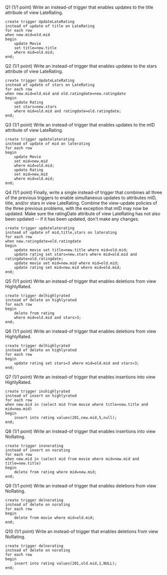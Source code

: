 Q1  (1/1 point)
Write an instead-of trigger that enables updates to the title attribute of view LateRating. 
```
create trigger UpdateLateRating
instead of update of title on LateRating
for each row
when new.mid=old.mid
begin
    update Movie
    set title=new.title
    where mid=old.mid;
end;
```
Q2  (1/1 point)
Write an instead-of trigger that enables updates to the stars attribute of view LateRating. 
```
create trigger UpdateLateRating
instead of update of stars on LateRating
for each row
when new.mid=old.mid and old.ratingdate=new.ratingdate
begin
    update Rating
    set stars=new.stars
    where mid=old.mid and ratingdate=old.ratingdate;
end;
```
Q3  (1/1 point)
Write an instead-of trigger that enables updates to the mID attribute of view LateRating. 
```
create trigger updatelaterating
instead of update of mid on laterating
for each row
begin
    update Movie
    set mid=new.mid
    where mid=old.mid;
    update Rating
    set mid=new.mid
    where mid=old.mid;
end;
```
Q4  (1/1 point)
Finally, write a single instead-of trigger that combines all three of the previous triggers to enable simultaneous updates to attributes mID, title, and/or stars in view LateRating. Combine the view-update policies of the three previous problems, with the exception that mID may now be updated. Make sure the ratingDate attribute of view LateRating has not also been updated -- if it has been updated, don't make any changes.
```
create trigger updatelaterating
instead of update of mid,title,stars on laterating
for each row 
when new.ratingdate=old.ratingdate
begin
    update movie set title=new.title where mid=old.mid;
    update rating set stars=new.stars where mid=old.mid and ratingdate=old.ratingdate;
    update movie set mid=new.mid where mid=old.mid;
    update rating set mid=new.mid where mid=old.mid;
end;
```
Q5  (1/1 point)
Write an instead-of trigger that enables deletions from view HighlyRated. 
```
create trigger delhighlyrated
instead of delete on highlyrated
for each row
begin
    delete from rating
    where mid=old.mid and stars>3;
end;
```
Q6  (1/1 point)
Write an instead-of trigger that enables deletions from view HighlyRated. 
```
create trigger delhighlyrated
instead of delete on highlyrated
for each row
begin
    update rating set stars=3 where mid=old.mid and stars>3;
end;
```
Q7  (1/1 point)
Write an instead-of trigger that enables insertions into view HighlyRated. 
```
create trigger inshighlyrated
instead of insert on highlyrated
for each row
when new.mid in (select mid from movie where title=new.title and mid=new.mid)
begin
    insert into rating values(201,new.mid,5,null);
end;
```
Q8  (1/1 point)
Write an instead-of trigger that enables insertions into view NoRating. 
```
create trigger insnorating
instead of insert on norating
for each row
when new.mid in (select mid from movie where mid=new.mid and title=new.title)
begin
    delete from rating where mid=new.mid;
end;
```
Q9  (1/1 point)
Write an instead-of trigger that enables deletions from view NoRating. 
```
create trigger delnorating
instead of delete on norating
for each row
begin
    delete from movie where mid=old.mid;
end;
```
Q10  (1/1 point)
Write an instead-of trigger that enables deletions from view NoRating. 
```
create trigger delnorating
instead of delete on norating
for each row
begin
    insert into rating values(201,old.mid,1,NULL);
end;
```
